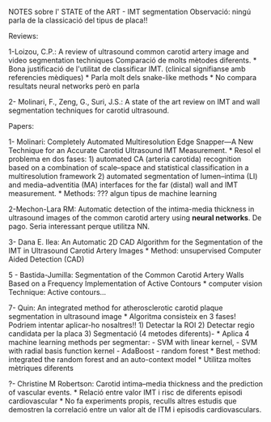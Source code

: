 NOTES sobre l' STATE of the ART - IMT segmentation
Observació: ningú parla de la classicació del tipus de placa!!

Reviews:

1-Loizou, C.P.: A review of ultrasound common carotid artery image and video segmentation techniques 
Comparació de molts mètodes diferents.
    * Bona  justificació de l'utilitat de classificar IMT.  (clinical signifianse amb referencies mèdiques)
    * Parla molt dels snake-like methods
    * No compara resultats neural networks però en parla
   
2-  Molinari, F., Zeng, G., Suri, J.S.: A state of the art review on IMT and wall segmentation techniques for carotid ultrasound.

Papers:

1- Molinari: Completely Automated Multiresolution Edge Snapper—A New Technique for an Accurate Carotid Ultrasound IMT Measurement.
    * Resol el problema en dos fases:
            1) automated CA (arteria carotida) recognition based on a combination of scale–space and statistical classification in a multiresolution framework 
            2) automated segmentation of lumen–intima (LI) and media–adventitia (MA) interfaces for the far (distal) wall and IMT measurement. 
    * Methods: ??? algun tipus de machine learning
    
2-Mechon-Lara RM: Automatic detection of the intima-media thickness in ultrasound images of the common carotid artery using **neural networks**. 
De pago. Seria interessant perque utilitza NN.
    
3- Dana E. Ilea: An Automatic 2D CAD Algorithm for the Segmentation of the IMT in Ultrasound Carotid Artery Images
    * Method: unsupervised Computer Aided Detection (CAD)

5 - Bastida-Jumilla: Segmentation of the Common Carotid Artery Walls Based on a Frequency Implementation of Active Contours
    * computer vision Technique: Active contours... 


7- Quin: An integrated method for atherosclerotic carotid plaque segmentation in ultrasound image
    * Algoritma consisteix en 3 fases! Podriem intentar aplicar-ho nosaltres!!
        1) Detectar la ROI
        2) Detectar regio candidata per la placa 
        3) Segmentació (4 metodes diferents)-
    * Aplica 4 machine learning methods per segmentar:
        - SVM with linear kernel, 
        - SVM with radial basis function kernel
        - AdaBoost
        - random forest
    * Best method:
     integrated the random forest and an auto-context model
    * Utilitza moltes mètriques diferents
    
?- Christine M Robertson: Carotid intima–media thickness and the prediction of vascular events.
    * Relació entre valor IMT i risc de diferents episodi cardiovascular
    * No fa experiments propis, reculls altres estudis que demostren la correlació entre un valor alt de ITM i episodis cardiovasculars.


